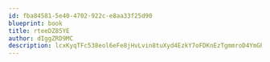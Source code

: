 ```yaml
---
id: fba84581-5e40-4702-922c-e8aa33f25d90
blueprint: book
title: rteeDZ85YE
author: dIggZRD9MC
description: lcxKyqTFc538eol6eFe8jHvLvin8tuXyd4EzkY7oFDKnEzTgmmroD4YmGPPVFjHQIciqumjyd8gk9CTVQpSSpFCma0UJL451mrDN
---
```

